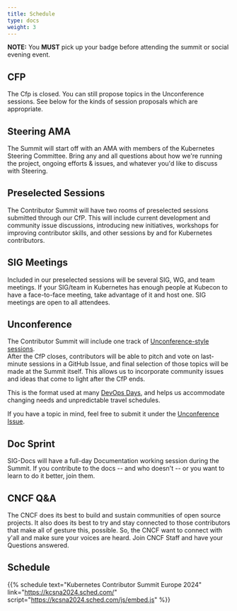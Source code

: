 ```yaml
---
title: Schedule
type: docs
weight: 3
---
```


**NOTE:** You **MUST** pick up your badge before attending the summit or social evening event.

## CFP

The Cfp is closed. You can still propose topics in the Unconference sessions.  See below for the kinds of session proposals which are appropriate.


## Steering AMA

The Summit will start off with an AMA with members of the Kubernetes Steering
Committee.  Bring any and all questions about how we're running the project,
ongoing efforts & issues, and whatever you'd like to discuss with Steering.

## Preselected Sessions

The Contributor Summit will have two rooms of preselected sessions submitted
through our CfP.  This will include current development and community issue
discussions, introducing new initiatives, workshops for improving contributor
skills, and other sessions by and for Kubernetes contributors.

## SIG Meetings

Included in our preselected sessions will be several SIG, WG, and team meetings.
If your SIG/team in Kubernetes has enough people at Kubecon to have a face-to-face
meeting, take advantage of it and host one. SIG meetings are open to all attendees.

## Unconference

The Contributor Summit will include one track of
[Unconference-style sessions](https://blog.crisp.se/2016/08/30/henrikkniberg/what-is-an-unconference).  
After the CfP closes, contributors will be able to pitch and vote on last-minute
sessions in a GitHub Issue, and final selection of those topics will be made
at the Summit itself.  This allows us to incorporate community issues and ideas
that come to light after the CfP ends.

This is the format used at many [DevOps Days](https://devopsdays.org/open-space-format/), and helps us accommodate changing
needs and unpredictable travel schedules.

If you have a topic in mind, feel free to submit it under the [Unconference Issue](https://github.com/kubernetes/community/issues/7993).

## Doc Sprint

SIG-Docs will have a full-day Documentation working session during the Summit.
If you contribute to the docs -- and who doesn't -- or you want to learn to
do it better, join them.

## CNCF Q&A

The CNCF does its best to build and sustain communities of open source projects. It also does its best to try and stay 
connected to those contributors that make all of gesture this, possible. 
So, the CNCF want to connect with y'all and make sure your voices are heard. 
Join CNCF Staff and have your Questions answered.

## Schedule

{{% schedule
text="Kubernetes Contributor Summit Europe 2024"
link="https://kcsna2024.sched.com/"
script="https://kcsna2024.sched.com/js/embed.js"
%}}

